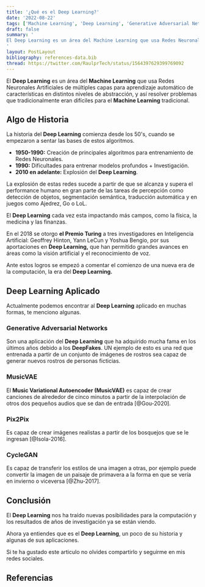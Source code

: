 ```yaml
---
title: '¿Qué es el Deep Learning?'
date: '2022-08-22'
tags: ['Machine Learning', 'Deep Learning', 'Generative Adversarial Networks']
draft: false
summary: '
El Deep Learning es un área del Machine Learning que usa Redes Neuronales Artificiales de múltiples capas para lograr aprender automáticamente las características en distintos niveles de abstracción y resolver problemas que tradicionalmente eran difíciles para el Machine Learning.
'
layout: PostLayout
bibliography: references-data.bib
thread: https://twitter.com/RaulprTech/status/1564397629399769092
---
```


El **Deep Learning** es un área del **Machine Learning** que usa Redes Neuronales Artificiales de múltiples capas para aprendizaje automático de características en distintos niveles de abstracción, y así resolver problemas que tradicionalmente eran difíciles para el **Machine Learning** tradicional.

## Algo de Historia

La historia del **Deep Learning** comienza desde los 50's, cuando se empezaron a sentar las bases de estos algoritmos.

- **1950-1990:** Creación de principales algoritmos para entrenamiento de Redes Neuronales.
- **1990:** Dificultades para entrenar modelos profundos + Investigación.
- **2010 en adelante:** Explosión del **Deep Learning**.

La explosión de estas redes sucede a partir de que se alcanza y supera el performance humano en gran parte de las tareas de percepción como detección de objetos, segmentación semántica, traducción automática y en juegos como Ajedrez, Go o LoL.

El **Deep Learning** cada vez esta impactando más campos, como la física, la medicina y las finanzas.

En el 2018 se otorgo **el Premio Turing** a tres investigadores en Inteligencia Artificial: Geoffrey Hinton, Yann LeCun y Yoshua Bengio, por sus aportaciones en **Deep Learning,** que han permitido grandes avances en áreas como la visión artificial y el reconocimiento de voz.

Ante estos logros se empezó a comentar el comienzo de una nueva era de la computación, la era del **Deep Learning.**

## Deep Learning Aplicado

Actualmente podemos encontrar al **Deep Learning** aplicado en muchas formas, te menciono algunas.

### Generative Adversarial Networks

Son una aplicación del **Deep Learning** que ha adquirido mucha fama en los últimos años debido a los **DeepFakes**. UN ejemplo de esto es una red que entrenada a partir de un conjunto de imágenes de rostros sea capaz de generar nuevos rostros de personas ficticias.

### MusicVAE

El **Music Variational Autoencoder (MusicVAE)** es capaz de crear canciones de alrededor de cinco minutos a partir de la interpolación de otros dos pequeños audios que se dan de entrada [@Gou-2020].

### Pix2Pix

Es capaz de crear imágenes realistas a partir de los bosquejos que se le ingresan [@Isola-2016].

### CycleGAN

Es capaz de transferir los estilos de una imagen a otras, por ejemplo puede convertir la imagen de un paisaje de primavera a la forma en que se vería en invierno o viceversa [@Zhu-2017].

## Conclusión

El **Deep Learning** nos ha traído nuevas posibilidades para la computación y los resultados de años de investigación ya se están viendo.

Ahora ya entiendes que es el **Deep Learning**, un poco de su historia y algunas de sus aplicaciones.

Si te ha gustado este articulo no olvides compartirlo y seguirme en mis redes sociales.

## Referencias

